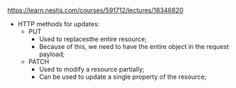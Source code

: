 https://learn.nestjs.com/courses/591712/lectures/18346820

- HTTP methods for updates:
  - PUT
    - Used to replacesthe entire resource;
    - Because of this, we need to have the entire object in the request payload;
  - PATCH
    - Used to modify a resource partially;
    - Can be used to update a single property of the resource;
